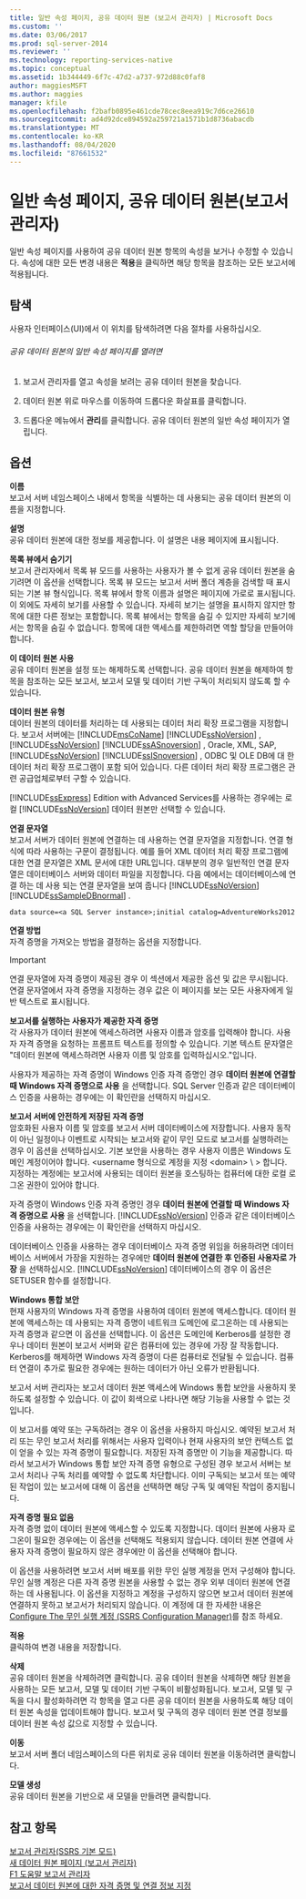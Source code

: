 ```yaml
---
title: 일반 속성 페이지, 공유 데이터 원본 (보고서 관리자) | Microsoft Docs
ms.custom: ''
ms.date: 03/06/2017
ms.prod: sql-server-2014
ms.reviewer: ''
ms.technology: reporting-services-native
ms.topic: conceptual
ms.assetid: 1b344449-6f7c-47d2-a737-972d88c0faf8
author: maggiesMSFT
ms.author: maggies
manager: kfile
ms.openlocfilehash: f2bafb0895e461cde78cec8eea919c7d6ce26610
ms.sourcegitcommit: ad4d92dce894592a259721a1571b1d8736abacdb
ms.translationtype: MT
ms.contentlocale: ko-KR
ms.lasthandoff: 08/04/2020
ms.locfileid: "87661532"
---
```

# <a name="general-properties-page-shared-data-sources-report-manager"></a>일반 속성 페이지, 공유 데이터 원본(보고서 관리자)
  일반 속성 페이지를 사용하여 공유 데이터 원본 항목의 속성을 보거나 수정할 수 있습니다. 속성에 대한 모든 변경 내용은 **적용**을 클릭하면 해당 항목을 참조하는 모든 보고서에 적용됩니다.  
  
## <a name="navigation"></a>탐색  
 사용자 인터페이스(UI)에서 이 위치를 탐색하려면 다음 절차를 사용하십시오.  
  
###### <a name="to-open-the-general-properties-page-for-a-shared-data-source"></a>공유 데이터 원본의 일반 속성 페이지를 열려면  
  
1.  보고서 관리자를 열고 속성을 보려는 공유 데이터 원본을 찾습니다.  
  
2.  데이터 원본 위로 마우스를 이동하여 드롭다운 화살표를 클릭합니다.  
  
3.  드롭다운 메뉴에서 **관리**를 클릭합니다. 공유 데이터 원본의 일반 속성 페이지가 열립니다.  
  
## <a name="options"></a>옵션  
 **이름**  
 보고서 서버 네임스페이스 내에서 항목을 식별하는 데 사용되는 공유 데이터 원본의 이름을 지정합니다.  
  
 **설명**  
 공유 데이터 원본에 대한 정보를 제공합니다. 이 설명은 내용 페이지에 표시됩니다.  
  
 **목록 뷰에서 숨기기**  
 보고서 관리자에서 목록 뷰 모드를 사용하는 사용자가 볼 수 없게 공유 데이터 원본을 숨기려면 이 옵션을 선택합니다. 목록 뷰 모드는 보고서 서버 폴더 계층을 검색할 때 표시되는 기본 뷰 형식입니다. 목록 뷰에서 항목 이름과 설명은 페이지에 가로로 표시됩니다. 이 외에도 자세히 보기를 사용할 수 있습니다. 자세히 보기는 설명을 표시하지 않지만 항목에 대한 다른 정보는 포함합니다. 목록 뷰에서는 항목을 숨길 수 있지만 자세히 보기에서는 항목을 숨길 수 없습니다. 항목에 대한 액세스를 제한하려면 역할 할당을 만들어야 합니다.  
  
 **이 데이터 원본 사용**  
 공유 데이터 원본을 설정 또는 해제하도록 선택합니다. 공유 데이터 원본을 해제하여 항목을 참조하는 모든 보고서, 보고서 모델 및 데이터 기반 구독이 처리되지 않도록 할 수 있습니다.  
  
 **데이터 원본 유형**  
 데이터 원본의 데이터를 처리하는 데 사용되는 데이터 처리 확장 프로그램을 지정합니다. 보고서 서버에는 [!INCLUDE[msCoName](../includes/msconame-md.md)] [!INCLUDE[ssNoVersion](../includes/ssnoversion-md.md)] , [!INCLUDE[ssNoVersion](../includes/ssnoversion-md.md)] [!INCLUDE[ssASnoversion](../includes/ssasnoversion-md.md)] , Oracle, XML, SAP, [!INCLUDE[ssNoVersion](../includes/ssnoversion-md.md)] [!INCLUDE[ssISnoversion](../includes/ssisnoversion-md.md)] , ODBC 및 OLE DB에 대 한 데이터 처리 확장 프로그램이 포함 되어 있습니다. 다른 데이터 처리 확장 프로그램은 관련 공급업체로부터 구할 수 있습니다.  
  
 [!INCLUDE[ssExpress](../includes/ssexpress-md.md)] Edition with Advanced Services를 사용하는 경우에는 로컬 [!INCLUDE[ssNoVersion](../includes/ssnoversion-md.md)] 데이터 원본만 선택할 수 있습니다.  
  
 **연결 문자열**  
 보고서 서버가 데이터 원본에 연결하는 데 사용하는 연결 문자열을 지정합니다. 연결 형식에 따라 사용하는 구문이 결정됩니다. 예를 들어 XML 데이터 처리 확장 프로그램에 대한 연결 문자열은 XML 문서에 대한 URL입니다. 대부분의 경우 일반적인 연결 문자열은 데이터베이스 서버와 데이터 파일을 지정합니다. 다음 예에서는 데이터베이스에 연결 하는 데 사용 되는 연결 문자열을 보여 줍니다 [!INCLUDE[ssNoVersion](../includes/ssnoversion-md.md)] [!INCLUDE[ssSampleDBnormal](../includes/sssampledbnormal-md.md)] .  
  
```  
data source=<a SQL Server instance>;initial catalog=AdventureWorks2012  
```  
  
 **연결 방법**  
 자격 증명을 가져오는 방법을 결정하는 옵션을 지정합니다.  
  
> [!IMPORTANT]  
>  연결 문자열에 자격 증명이 제공된 경우 이 섹션에서 제공한 옵션 및 값은 무시됩니다. 연결 문자열에서 자격 증명을 지정하는 경우 값은 이 페이지를 보는 모든 사용자에게 일반 텍스트로 표시됩니다.  
  
 **보고서를 실행하는 사용자가 제공한 자격 증명**  
 각 사용자가 데이터 원본에 액세스하려면 사용자 이름과 암호를 입력해야 합니다. 사용자 자격 증명을 요청하는 프롬프트 텍스트를 정의할 수 있습니다. 기본 텍스트 문자열은 "데이터 원본에 액세스하려면 사용자 이름 및 암호를 입력하십시오."입니다.  
  
 사용자가 제공하는 자격 증명이 Windows 인증 자격 증명인 경우 **데이터 원본에 연결할 때 Windows 자격 증명으로 사용** 을 선택합니다. SQL Server 인증과 같은 데이터베이스 인증을 사용하는 경우에는 이 확인란을 선택하지 마십시오.  
  
 **보고서 서버에 안전하게 저장된 자격 증명**  
 암호화된 사용자 이름 및 암호를 보고서 서버 데이터베이스에 저장합니다. 사용자 동작이 아닌 일정이나 이벤트로 시작되는 보고서와 같이 무인 모드로 보고서를 실행하려는 경우 이 옵션을 선택하십시오. 기본 보안을 사용하는 경우 사용자 이름은 Windows 도메인 계정이어야 합니다. <username 형식으로 계정을 지정 \<domain> \\ \> 합니다. 지정하는 계정에는 보고서에 사용되는 데이터 원본을 호스팅하는 컴퓨터에 대한 로컬 로그온 권한이 있어야 합니다.  
  
 자격 증명이 Windows 인증 자격 증명인 경우 **데이터 원본에 연결할 때 Windows 자격 증명으로 사용** 을 선택합니다. [!INCLUDE[ssNoVersion](../includes/ssnoversion-md.md)] 인증과 같은 데이터베이스 인증을 사용하는 경우에는 이 확인란을 선택하지 마십시오.  
  
 데이터베이스 인증을 사용하는 경우 데이터베이스 자격 증명 위임을 허용하려면 데이터베이스 서버에서 가장을 지원하는 경우에만 **데이터 원본에 연결한 후 인증된 사용자로 가장** 을 선택하십시오. [!INCLUDE[ssNoVersion](../includes/ssnoversion-md.md)] 데이터베이스의 경우 이 옵션은 SETUSER 함수를 설정합니다.  
  
 **Windows 통합 보안**  
 현재 사용자의 Windows 자격 증명을 사용하여 데이터 원본에 액세스합니다. 데이터 원본에 액세스하는 데 사용되는 자격 증명이 네트워크 도메인에 로그온하는 데 사용되는 자격 증명과 같으면 이 옵션을 선택합니다. 이 옵션은 도메인에 Kerberos를 설정한 경우나 데이터 원본이 보고서 서버와 같은 컴퓨터에 있는 경우에 가장 잘 작동합니다. Kerberos를 해제하면 Windows 자격 증명이 다른 컴퓨터로 전달될 수 있습니다. 컴퓨터 연결이 추가로 필요한 경우에는 원하는 데이터가 아닌 오류가 반환됩니다.  
  
 보고서 서버 관리자는 보고서 데이터 원본 액세스에 Windows 통합 보안을 사용하지 못하도록 설정할 수 있습니다. 이 값이 회색으로 나타나면 해당 기능을 사용할 수 없는 것입니다.  
  
 이 보고서를 예약 또는 구독하려는 경우 이 옵션을 사용하지 마십시오. 예약된 보고서 처리 또는 무인 보고서 처리를 위해서는 사용자 입력이나 현재 사용자의 보안 컨텍스트 없이 얻을 수 있는 자격 증명이 필요합니다. 저장된 자격 증명만 이 기능을 제공합니다. 따라서 보고서가 Windows 통합 보안 자격 증명 유형으로 구성된 경우 보고서 서버는 보고서 처리나 구독 처리를 예약할 수 없도록 차단합니다. 이미 구독되는 보고서 또는 예약된 작업이 있는 보고서에 대해 이 옵션을 선택하면 해당 구독 및 예약된 작업이 중지됩니다.  
  
 **자격 증명 필요 없음**  
 자격 증명 없이 데이터 원본에 액세스할 수 있도록 지정합니다. 데이터 원본에 사용자 로그온이 필요한 경우에는 이 옵션을 선택해도 적용되지 않습니다. 데이터 원본 연결에 사용자 자격 증명이 필요하지 않은 경우에만 이 옵션을 선택해야 합니다.  
  
 이 옵션을 사용하려면 보고서 서버 배포를 위한 무인 실행 계정을 먼저 구성해야 합니다. 무인 실행 계정은 다른 자격 증명 원본을 사용할 수 없는 경우 외부 데이터 원본에 연결하는 데 사용됩니다. 이 옵션을 지정하고 계정을 구성하지 않으면 보고서 데이터 원본에 연결하지 못하고 보고서가 처리되지 않습니다. 이 계정에 대 한 자세한 내용은 [Configure The 무인 실행 계정 &#40;SSRS Configuration Manager&#41;](install-windows/configure-the-unattended-execution-account-ssrs-configuration-manager.md)를 참조 하세요.  
  
 **적용**  
 클릭하여 변경 내용을 저장합니다.  
  
 **삭제**  
 공유 데이터 원본을 삭제하려면 클릭합니다. 공유 데이터 원본을 삭제하면 해당 원본을 사용하는 모든 보고서, 모델 및 데이터 기반 구독이 비활성화됩니다. 보고서, 모델 및 구독을 다시 활성화하려면 각 항목을 열고 다른 공유 데이터 원본을 사용하도록 해당 데이터 원본 속성을 업데이트해야 합니다. 보고서 및 구독의 경우 데이터 원본 연결 정보를 데이터 원본 속성 값으로 지정할 수 있습니다.  
  
 **이동**  
 보고서 서버 폴더 네임스페이스의 다른 위치로 공유 데이터 원본을 이동하려면 클릭합니다.  
  
 **모델 생성**  
 공유 데이터 원본을 기반으로 새 모델을 만들려면 클릭합니다.  
  
## <a name="see-also"></a>참고 항목  
 [보고서 관리자&#40;SSRS 기본 모드&#41;](../../2014/reporting-services/report-manager-ssrs-native-mode.md)   
 [새 데이터 원본 페이지 &#40;보고서 관리자&#41;](../../2014/reporting-services/new-data-source-page-report-manager.md)   
 [F1 도움말 보고서 관리자](../../2014/reporting-services/report-manager-f1-help.md)   
 [보고서 데이터 원본에 대한 자격 증명 및 연결 정보 지정](report-data/specify-credential-and-connection-information-for-report-data-sources.md)  
  
  
